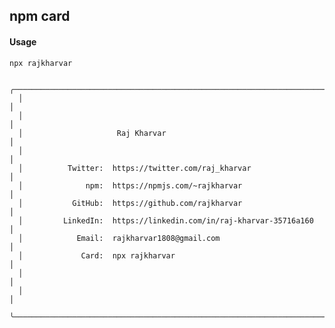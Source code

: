 ## npm card
#### Usage 
``` bash
npx rajkharvar
```
      ╭───────────────────────────────────────────────────────────────────────╮
      │                                                                       │
      │                                                                       │
      │                     Raj Kharvar                                       │
      │                                                                       │
      │          Twitter:  https://twitter.com/raj_kharvar                    │
      │              npm:  https://npmjs.com/~rajkharvar                      │
      │           GitHub:  https://github.com/rajkharvar                      │
      │         LinkedIn:  https://linkedin.com/in/raj-kharvar-35716a160      │
      │            Email:  rajkharvar1808@gmail.com                           │
      │             Card:  npx rajkharvar                                     │
      │                                                                       │
      │                                                                       │
      ╰───────────────────────────────────────────────────────────────────────╯
